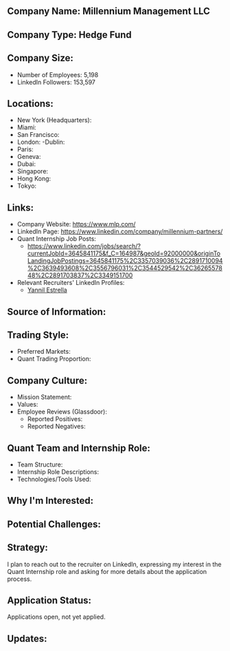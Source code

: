 ## Company Name: Millennium Management LLC

## Company Type: Hedge Fund

## Company Size:
- Number of Employees: 5,198
- LinkedIn Followers: 153,597

## Locations:
- New York (Headquarters): 
- Miami: 
- San Francisco: 
- London: 
 -Dublin: 
- Paris:
- Geneva:
- Dubai:
- Singapore:
- Hong Kong: 
- Tokyo: 

## Links:
- Company Website: https://www.mlp.com/
- LinkedIn Page: https://www.linkedin.com/company/millennium-partners/
- Quant Internship Job Posts:
  - https://www.linkedin.com/jobs/search/?currentJobId=3645841175&f_C=164987&geoId=92000000&originToLandingJobPostings=3645841175%2C3357039036%2C2891710094%2C3639493608%2C3556796031%2C3544529542%2C3626557848%2C2891703837%2C3349151700
- Relevant Recruiters' LinkedIn Profiles: 
  - [Yannil Estrella](https://www.linkedin.com/in/yannil-estrella-446417b/)

## Source of Information:

## Trading Style:
- Preferred Markets: 
- Quant Trading Proportion: 

## Company Culture:
- Mission Statement: 
- Values: 
- Employee Reviews (Glassdoor): 
  - Reported Positives:
  - Reported Negatives:

## Quant Team and Internship Role:
- Team Structure: 
- Internship Role Descriptions: 
- Technologies/Tools Used: 

## Why I'm Interested:

## Potential Challenges: 

## Strategy:
I plan to reach out to the recruiter on LinkedIn, expressing my interest in the Quant Internship role and asking for more details about the application process.

## Application Status:
Applications open, not yet applied.

## Updates:
